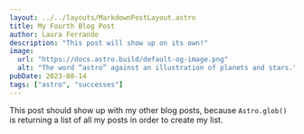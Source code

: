 ```yaml
---
layout: ../../layouts/MarkdownPostLayout.astro
title: My Fourth Blog Post
author: Laura Ferrando
description: "This post will show up on its own!"
image:
  url: "https://docs.astro.build/default-og-image.png"
  alt: "The word “astro” against an illustration of planets and stars."
pubDate: 2023-08-14
tags: ["astro", "successes"]
---
```

This post should show up with my other blog posts, because `Astro.glob()` is returning a list of all my posts in order to create my list.